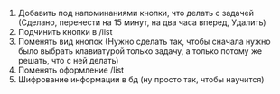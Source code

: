 1. Добавить под напоминаниями кнопки, что делать с задачей (Сделано, перенести на 15 минут, на два часа вперед, Удалить)
2. Подчинить кнопки в /list
3. Поменять вид кнопок (Нужно сделать так, чтобы сначала нужно было выбрать клавиатурой только задачу, а только потому же решать, что с ней делать)
4. Поменять оформление /list
5. Шифрование информации в бд (ну просто так, чтобы научится)
